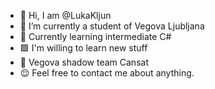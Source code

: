 - 👋 Hi, I am @LukaKljun
- 🌱 I’m currently a student of Vegova Ljubljana
- 🏫 Currently learning intermediate C# 
- 🟩 I'm willing to learn new stuff
- 🚀 Vegova shadow team Cansat
- 😌 Feel free to contact me about anything.
<!---
LukaKljun/LukaKljun is a ✨ special ✨ repository because its `README.md` (this file) appears on your GitHub profile.
You can click the Preview link to take a look at your changes.
--->
